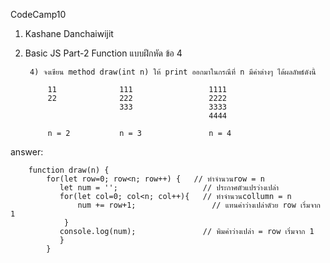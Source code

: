 CodeCamp10  
1. Kashane Danchaiwijit  
2. Basic JS Part-2 Function แบบฝึกหัด  ข้อ 4

        4) จงเขียน method draw(int n) ให้ print ออกมาในกรณีที่ n มีค่าต่างๆ ได้ผลลัพธ์ดังนี้

            11              111                 1111
            22              222                 2222
                            333                 3333
                                                4444
            
            n = 2           n = 3               n = 4
answer:
   
        function draw(n) {
            for(let row=0; row<n; row++) {   // ทำจำนวนrow = n
               let num = '';                   // ประกาศตัวแปรว่างเปล่า
               for(let col=0; col<n; col++){   // ทำจำนวนcollumn = n
                   num += row+1;                 // แทนค่าว่างเปล่าดัวย row เริ่มจาก 1 
                }
               console.log(num);               // พิมค่าว่างเปล่า = row เริ่มจาก 1
               }
            }

